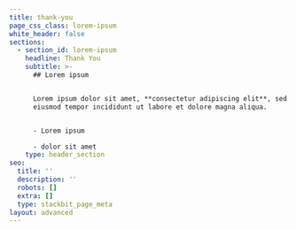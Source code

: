 ```yaml
---
title: thank-you
page_css_class: lorem-ipsum
white_header: false
sections:
  - section_id: lorem-ipsum
    headline: Thank You
    subtitle: >-
      ## Lorem ipsum


      Lorem ipsum dolor sit amet, **consectetur adipiscing elit**, sed do
      eiusmod tempor incididunt ut labore et dolore magna aliqua.


      - Lorem ipsum

      - dolor sit amet
    type: header_section
seo:
  title: ''
  description: ''
  robots: []
  extra: []
  type: stackbit_page_meta
layout: advanced
---
```

